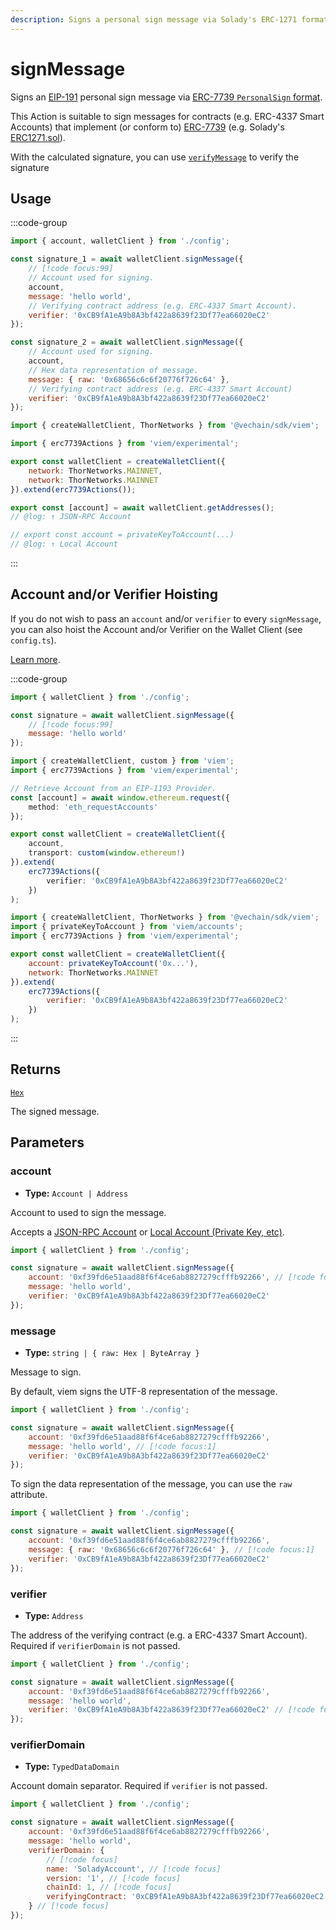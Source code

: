 ```yaml
---
description: Signs a personal sign message via Solady's ERC-1271 format.
---
```


# signMessage

Signs an [EIP-191](https://eips.ethereum.org/EIPS/eip-191) personal sign message via [ERC-7739 `PersonalSign` format](https://eips.ethereum.org/EIPS/eip-7739).

This Action is suitable to sign messages for contracts (e.g. ERC-4337 Smart Accounts) that implement (or conform to) [ERC-7739](https://eips.ethereum.org/EIPS/eip-7739) (e.g. Solady's [ERC1271.sol](https://github.com/Vectorized/solady/blob/main/src/accounts/ERC1271.sol)).

With the calculated signature, you can use [`verifyMessage`](/docs/actions/public/verifyMessage) to verify the signature

## Usage

:::code-group

```js twoslash [example.ts]
import { account, walletClient } from './config';

const signature_1 = await walletClient.signMessage({
    // [!code focus:99]
    // Account used for signing.
    account,
    message: 'hello world',
    // Verifying contract address (e.g. ERC-4337 Smart Account).
    verifier: '0xCB9fA1eA9b8A3bf422a8639f23Df77ea66020eC2'
});

const signature_2 = await walletClient.signMessage({
    // Account used for signing.
    account,
    // Hex data representation of message.
    message: { raw: '0x68656c6c6f20776f726c64' },
    // Verifying contract address (e.g. ERC-4337 Smart Account)
    verifier: '0xCB9fA1eA9b8A3bf422a8639f23Df77ea66020eC2'
});
```

```js twoslash [config.ts] filename="config.ts"
import { createWalletClient, ThorNetworks } from '@vechain/sdk/viem';

import { erc7739Actions } from 'viem/experimental';

export const walletClient = createWalletClient({
    network: ThorNetworks.MAINNET,
    network: ThorNetworks.MAINNET
}).extend(erc7739Actions());

export const [account] = await walletClient.getAddresses();
// @log: ↑ JSON-RPC Account

// export const account = privateKeyToAccount(...)
// @log: ↑ Local Account
```

:::

## Account and/or Verifier Hoisting

If you do not wish to pass an `account` and/or `verifier` to every `signMessage`, you can also hoist the Account and/or Verifier on the Wallet Client (see `config.ts`).

[Learn more](/docs/clients/wallet#withaccount).

:::code-group

```js twoslash [example.ts]
import { walletClient } from './config';

const signature = await walletClient.signMessage({
    // [!code focus:99]
    message: 'hello world'
});
```

```ts [config.ts (JSON-RPC Account)]
import { createWalletClient, custom } from 'viem';
import { erc7739Actions } from 'viem/experimental';

// Retrieve Account from an EIP-1193 Provider.
const [account] = await window.ethereum.request({
    method: 'eth_requestAccounts'
});

export const walletClient = createWalletClient({
    account,
    transport: custom(window.ethereum!)
}).extend(
    erc7739Actions({
        verifier: '0xCB9fA1eA9b8A3bf422a8639f23Df77ea66020eC2'
    })
);
```

```js twoslash [config.ts (Local Account)] filename="config.ts"
import { createWalletClient, ThorNetworks } from '@vechain/sdk/viem';
import { privateKeyToAccount } from 'viem/accounts';
import { erc7739Actions } from 'viem/experimental';

export const walletClient = createWalletClient({
    account: privateKeyToAccount('0x...'),
    network: ThorNetworks.MAINNET
}).extend(
    erc7739Actions({
        verifier: '0xCB9fA1eA9b8A3bf422a8639f23Df77ea66020eC2'
    })
);
```

:::

## Returns

[`Hex`](/docs/glossary/types#hex)

The signed message.

## Parameters

### account

- **Type:** `Account | Address`

Account to used to sign the message.

Accepts a [JSON-RPC Account](/docs/clients/wallet#json-rpc-accounts) or [Local Account (Private Key, etc)](/docs/clients/wallet#local-accounts-private-key-mnemonic-etc).

```js twoslash
import { walletClient } from './config';

const signature = await walletClient.signMessage({
    account: '0xf39fd6e51aad88f6f4ce6ab8827279cfffb92266', // [!code focus:1]
    message: 'hello world',
    verifier: '0xCB9fA1eA9b8A3bf422a8639f23Df77ea66020eC2'
});
```

### message

- **Type:** `string | { raw: Hex | ByteArray }`

Message to sign.

By default, viem signs the UTF-8 representation of the message.

```js twoslash
import { walletClient } from './config';

const signature = await walletClient.signMessage({
    account: '0xf39fd6e51aad88f6f4ce6ab8827279cfffb92266',
    message: 'hello world', // [!code focus:1]
    verifier: '0xCB9fA1eA9b8A3bf422a8639f23Df77ea66020eC2'
});
```

To sign the data representation of the message, you can use the `raw` attribute.

```js twoslash
import { walletClient } from './config';

const signature = await walletClient.signMessage({
    account: '0xf39fd6e51aad88f6f4ce6ab8827279cfffb92266',
    message: { raw: '0x68656c6c6f20776f726c64' }, // [!code focus:1]
    verifier: '0xCB9fA1eA9b8A3bf422a8639f23Df77ea66020eC2'
});
```

### verifier

- **Type:** `Address`

The address of the verifying contract (e.g. a ERC-4337 Smart Account). Required if `verifierDomain` is not passed.

```js twoslash
import { walletClient } from './config';

const signature = await walletClient.signMessage({
    account: '0xf39fd6e51aad88f6f4ce6ab8827279cfffb92266',
    message: 'hello world',
    verifier: '0xCB9fA1eA9b8A3bf422a8639f23Df77ea66020eC2' // [!code focus:1]
});
```

### verifierDomain

- **Type:** `TypedDataDomain`

Account domain separator. Required if `verifier` is not passed.

```js twoslash
import { walletClient } from './config';

const signature = await walletClient.signMessage({
    account: '0xf39fd6e51aad88f6f4ce6ab8827279cfffb92266',
    message: 'hello world',
    verifierDomain: {
        // [!code focus]
        name: 'SoladyAccount', // [!code focus]
        version: '1', // [!code focus]
        chainId: 1, // [!code focus]
        verifyingContract: '0xCB9fA1eA9b8A3bf422a8639f23Df77ea66020eC2' // [!code focus]
    } // [!code focus]
});
```
